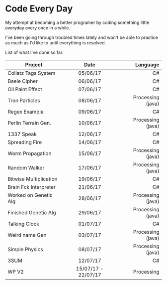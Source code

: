 # Code Every Day
My attempt at becoming a better programer by coding something little ~~everyday~~ every once in a while. 

I've been going through troubled times lately and won't be able to practice as much as I'd like to until everything is resolved.

List of what I've done so far:

| Project       | Date          |  Language  |
| ------------- |:-------------:| ------:|
| Collatz Tags System | 05/06/17| C# |
| Baele Cipher | 06/06/17       | C# |
| Oil Paint Effect | 07/06/17   |C# |
| Tron Particles | 08/06/17   |Processing (java) |
| Regex Example | 09/06/17   |C# |
| Perlin Terrain Gen. | 10/06/17   |Processing (java) |
| 1337 Speak | 12/06/17   |C# |
| Spreading Fire | 14/06/17   |C# |
| Worm Propagation | 15/06/17   |Processing (java)|
| Random Walker | 17/06/17   |Processing (java)|
| Bitwise Multiplication | 19/06/17   | C# |
| Brain Fck Interpreter | 21/06/17   | C# |
| Worked on Genetic Alg | 28/06/17   |Processing (java)|
| Finished Genetic Alg | 29/06/17   |Processing (java)|
| Talking Clock | 01/07/17   | C# |
| Weird name Gen | 03/07/17   | Processing (java) |
| Simple Physics | 08/07/17   | Processing (java) |
| 3SUM | 12/07/17   | C# |
| WP V2 | 15/07/17 - 22/07/17 | Processing |

